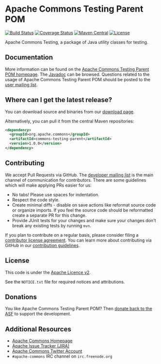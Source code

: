 <!---
 Licensed to the Apache Software Foundation (ASF) under one or more
 contributor license agreements.  See the NOTICE file distributed with
 this work for additional information regarding copyright ownership.
 The ASF licenses this file to You under the Apache License, Version 2.0
 (the "License"); you may not use this file except in compliance with
 the License.  You may obtain a copy of the License at

      http://www.apache.org/licenses/LICENSE-2.0

 Unless required by applicable law or agreed to in writing, software
 distributed under the License is distributed on an "AS IS" BASIS,
 WITHOUT WARRANTIES OR CONDITIONS OF ANY KIND, either express or implied.
 See the License for the specific language governing permissions and
 limitations under the License.
-->
<!---
 +======================================================================+
 |****                                                              ****|
 |****      THIS FILE IS GENERATED BY THE COMMONS BUILD PLUGIN      ****|
 |****                    DO NOT EDIT DIRECTLY                      ****|
 |****                                                              ****|
 +======================================================================+
 | TEMPLATE FILE: readme-md-template.md                                 |
 | commons-build-plugin/trunk/src/main/resources/commons-xdoc-templates |
 +======================================================================+
 |                                                                      |
 | 1) Re-generate using: mvn commons:readme-md                          |
 |                                                                      |
 | 2) Set the following properties in the component's pom:              |
 |    - commons.componentid (required, alphabetic, lower case)          |
 |    - commons.release.version (required)                              |
 |                                                                      |
 | 3) Example Properties                                                |
 |                                                                      |
 |  <properties>                                                        |
 |    <commons.componentid>math</commons.componentid>                   |
 |    <commons.release.version>1.2</commons.release.version>            |
 |  </properties>                                                       |
 |                                                                      |
 +======================================================================+
--->
Apache Commons Testing Parent POM
===================

[![Build Status](https://travis-ci.org/apache/commons-testing-parent.svg?branch=master)](https://travis-ci.org/apache/commons-testing-parent)
[![Coverage Status](https://codecov.io/gh/apache/commons-testing-parent/branch/master/graph/badge.svg?branch=master)](https://app.codecov.io/gh/apache/commons-testing-parent)
[![Maven Central](https://maven-badges.herokuapp.com/maven-central/org.apache.commons/commons-testing-parent/badge.svg?gav=true)](https://maven-badges.herokuapp.com/maven-central/org.apache.commons/commons-testing-parent/?gav=true)
[![License](http://img.shields.io/:license-apache-blue.svg)](http://www.apache.org/licenses/LICENSE-2.0.html)

Apache Commons Testing, a package of Java utility classes for testing.

Documentation
-------------

More information can be found on the [Apache Commons Testing Parent POM homepage](https://commons.apache.org/proper/commons-testing).
The [Javadoc](https://commons.apache.org/proper/commons-testing/javadocs/api-release) can be browsed.
Questions related to the usage of Apache Commons Testing Parent POM should be posted to the [user mailing list](https://commons.apache.org/mail-lists.html).

Where can I get the latest release?
-----------------------------------
You can download source and binaries from our [download page](https://commons.apache.org/proper/commons-testing/download_testing.cgi).

Alternatively, you can pull it from the central Maven repositories:

```xml
<dependency>
  <groupId>org.apache.commons</groupId>
  <artifactId>commons-testing-parent</artifactId>
  <version>1.0.0</version>
</dependency>
```

Contributing
------------

We accept Pull Requests via GitHub. The [developer mailing list][ml] is the main channel of communication for contributors.
There are some guidelines which will make applying PRs easier for us:
+ No tabs! Please use spaces for indentation.
+ Respect the code style.
+ Create minimal diffs - disable on save actions like reformat source code or organize imports. If you feel the source code should be reformatted create a separate PR for this change.
+ Provide JUnit tests for your changes and make sure your changes don't break any existing tests by running ```mvn```.

If you plan to contribute on a regular basis, please consider filing a [contributor license agreement](https://www.apache.org/licenses/#clas).
You can learn more about contributing via GitHub in our [contribution guidelines](CONTRIBUTING.md).

License
-------
This code is under the [Apache Licence v2](https://www.apache.org/licenses/LICENSE-2.0).

See the `NOTICE.txt` file for required notices and attributions.

Donations
---------
You like Apache Commons Testing Parent POM? Then [donate back to the ASF](https://www.apache.org/foundation/contributing.html) to support the development.

Additional Resources
--------------------

+ [Apache Commons Homepage](https://commons.apache.org/)
+ [Apache Issue Tracker (JIRA)](https://issues.apache.org/jira/browse/TESTING)
+ [Apache Commons Twitter Account](https://twitter.com/ApacheCommons)
+ `#apache-commons` IRC channel on `irc.freenode.org`

[ml]:https://commons.apache.org/mail-lists.html
